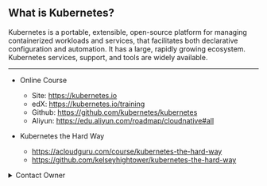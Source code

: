 ## What is Kubernetes?
Kubernetes is a portable, extensible, open-source platform for managing containerized workloads and services, that facilitates both declarative configuration and automation. It has a large, rapidly growing ecosystem. Kubernetes services, support, and tools are widely available.
***

* Online Course
    * Site: https://kubernetes.io
    * edX: https://kubernetes.io/training
    * Github: https://github.com/kubernetes/kubernetes
    * Aliyun: https://edu.aliyun.com/roadmap/cloudnative#all

* Kubernetes the Hard Way
    * https://acloudguru.com/course/kubernetes-the-hard-way
    * https://github.com/kelseyhightower/kubernetes-the-hard-way
  

<details>
  <summary>Contact Owner</summary>
  <pre><code> 
    Author: Xilong Jin
    E-mail: xilongus@gmail.com
  </code></pre>
</details>